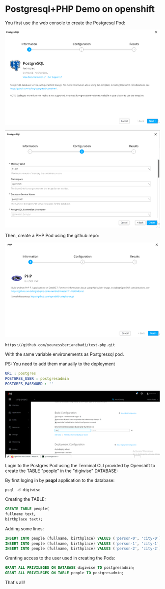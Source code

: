 # Postgresql+PHP Demo on openshift

You first use the web console to create the Postgresql Pod:

![GitHub Logo](/images/pg0.png)

![GitHub Logo](/images/pg1.png)

Then, create a PHP Pod using the github repo:

![GitHub Logo](/images/php0.png)

```
https://github.com/younessberianebadi/test-php.git
```
With the same variable environements as Postgressql pod.

PS: You need to add them manually to the deployment

```yaml
URL : postgres
POSTGRES_USER : postgresadmin
POSTGRES_PASSWORD : ''
```

![GitHub Logo](/images/php1.png)

Login to the Postgres Pod using the Terminal CLI provided by Openshift to create the TABLE "people" in the "digiwise" DATABASE:

By first loging in by **psqpl** application to the database:

```
psql -d digiwise
```

Creating the TABLE:

```sql
CREATE TABLE people(
fullname text,
birthplace text);
```

Adding some lines:

```sql
INSERT INTO people (fullname, birthplace) VALUES ('person-0', 'city-0');
INSERT INTO people (fullname, birthplace) VALUES ('person-1', 'city-1');
INSERT INTO people (fullname, birthplace) VALUES ('person-2', 'city-2');
```

Granting access to the user used in creating the Pods:

```sql
GRANT ALL PRIVILEGES ON DATABASE digiwise TO postgresadmin;
GRANT ALL PRIVILEGES ON TABLE people TO postgresadmin;
```

That's all!